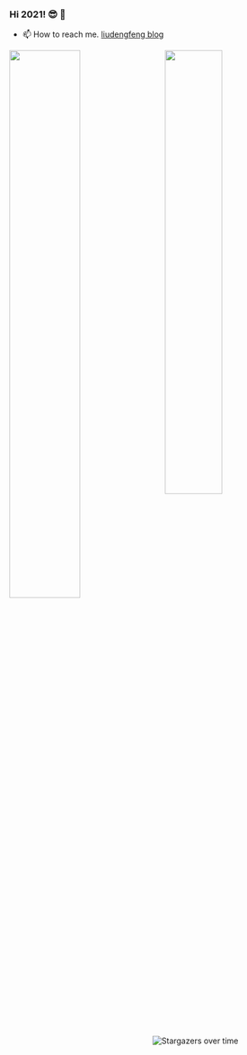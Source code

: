 ### Hi 2021! 😎 👋


- 📫 How to reach me. [liudengfeng blog](https://liudf0716.github.io/liudengfeng.github.io/)

<a href="https://github.com/liudf0716">
<img align="left" width="50%" src="https://github-readme-stats.vercel.app/api?username=liudf0716&theme=solarized-dark&show_icons=true">
</a>

<a href="https://github.com/liudf0716/apfree_wifidog">
<img align="right" width="45%" src="https://github-readme-stats.vercel.app/api/pin/?username=liudf0716&repo=apfree_wifidog">
</a>

![Stargazers over time](https://starchart.cc/liudf0716/apfree_wifidog.svg)
